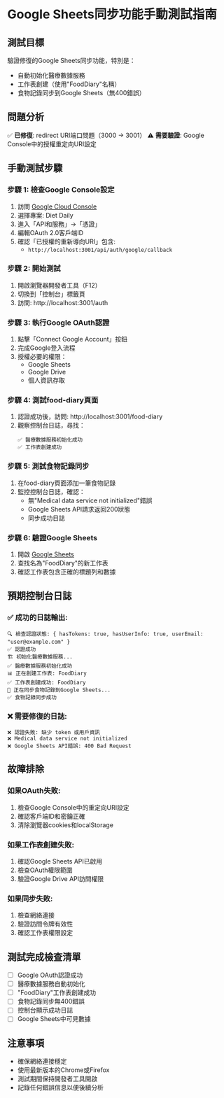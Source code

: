# Google Sheets同步功能手動測試指南

## 測試目標
驗證修復的Google Sheets同步功能，特別是：
- 自動初始化醫療數據服務
- 工作表創建（使用"FoodDiary"名稱）
- 食物記錄同步到Google Sheets（無400錯誤）

## 問題分析
✅ **已修復**: redirect URI端口問題（3000 → 3001）
⚠️ **需要驗證**: Google Console中的授權重定向URI設定

## 手動測試步驟

### 步驟 1: 檢查Google Console設定
1. 訪問 [Google Cloud Console](https://console.cloud.google.com)
2. 選擇專案: Diet Daily
3. 進入「API和服務」→「憑證」
4. 編輯OAuth 2.0客戶端ID
5. 確認「已授權的重新導向URI」包含:
   - `http://localhost:3001/api/auth/google/callback`

### 步驟 2: 開始測試
1. 開啟瀏覽器開發者工具（F12）
2. 切換到「控制台」標籤頁
3. 訪問: http://localhost:3001/auth

### 步驟 3: 執行Google OAuth認證
1. 點擊「Connect Google Account」按鈕
2. 完成Google登入流程
3. 授權必要的權限：
   - Google Sheets
   - Google Drive
   - 個人資訊存取

### 步驟 4: 測試food-diary頁面
1. 認證成功後，訪問: http://localhost:3001/food-diary
2. 觀察控制台日誌，尋找：
   ```
   ✅ 醫療數據服務初始化成功
   ✅ 工作表創建成功
   ```

### 步驟 5: 測試食物記錄同步
1. 在food-diary頁面添加一筆食物記錄
2. 監控控制台日誌，確認：
   - 無"Medical data service not initialized"錯誤
   - Google Sheets API請求返回200狀態
   - 同步成功日誌

### 步驟 6: 驗證Google Sheets
1. 開啟 [Google Sheets](https://sheets.google.com)
2. 查找名為"FoodDiary"的新工作表
3. 確認工作表包含正確的標題列和數據

## 預期控制台日誌

### ✅ 成功的日誌輸出:
```
🔍 檢查認證狀態: { hasTokens: true, hasUserInfo: true, userEmail: "user@example.com" }
✅ 認證成功
🏗️ 初始化醫療數據服務...
✅ 醫療數據服務初始化成功
📊 正在創建工作表: FoodDiary
✅ 工作表創建成功: FoodDiary
📝 正在同步食物記錄到Google Sheets...
✅ 食物記錄同步成功
```

### ❌ 需要修復的日誌:
```
❌ 認證失敗: 缺少 token 或用戶資訊
❌ Medical data service not initialized
❌ Google Sheets API錯誤: 400 Bad Request
```

## 故障排除

### 如果OAuth失敗:
1. 檢查Google Console中的重定向URI設定
2. 確認客戶端ID和密鑰正確
3. 清除瀏覽器cookies和localStorage

### 如果工作表創建失敗:
1. 確認Google Sheets API已啟用
2. 檢查OAuth權限範圍
3. 驗證Google Drive API訪問權限

### 如果同步失敗:
1. 檢查網絡連接
2. 驗證訪問令牌有效性
3. 確認工作表權限設定

## 測試完成檢查清單

- [ ] Google OAuth認證成功
- [ ] 醫療數據服務自動初始化
- [ ] "FoodDiary"工作表創建成功
- [ ] 食物記錄同步無400錯誤
- [ ] 控制台顯示成功日誌
- [ ] Google Sheets中可見數據

## 注意事項
- 確保網絡連接穩定
- 使用最新版本的Chrome或Firefox
- 測試期間保持開發者工具開啟
- 記錄任何錯誤信息以便後續分析